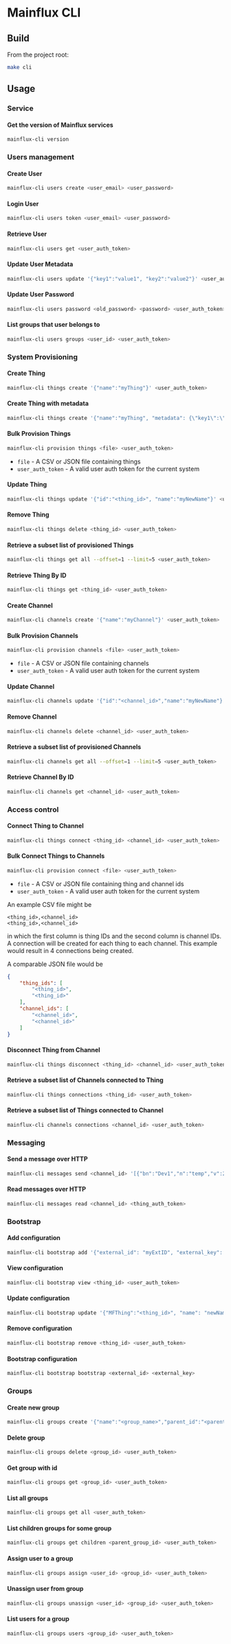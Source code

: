 # Mainflux CLI
## Build
From the project root:
```bash
make cli
```

## Usage
### Service
#### Get the version of Mainflux services
```bash
mainflux-cli version
```

### Users management
#### Create User
```bash
mainflux-cli users create <user_email> <user_password>
```

#### Login User
```bash
mainflux-cli users token <user_email> <user_password>
```

#### Retrieve User
```bash
mainflux-cli users get <user_auth_token>
```

#### Update User Metadata
```bash
mainflux-cli users update '{"key1":"value1", "key2":"value2"}' <user_auth_token>
```

#### Update User Password
```bash
mainflux-cli users password <old_password> <password> <user_auth_token>
```

#### List groups that user belongs to
```bash
mainflux-cli users groups <user_id> <user_auth_token>
```

### System Provisioning
#### Create Thing
```bash
mainflux-cli things create '{"name":"myThing"}' <user_auth_token>
```

#### Create Thing with metadata
```bash
mainflux-cli things create '{"name":"myThing", "metadata": {\"key1\":\"value1\"}}' <user_auth_token>
```

#### Bulk Provision Things
```bash
mainflux-cli provision things <file> <user_auth_token>
```

* `file` - A CSV or JSON file containing things
* `user_auth_token` - A valid user auth token for the current system

#### Update Thing
```bash
mainflux-cli things update '{"id":"<thing_id>", "name":"myNewName"}' <user_auth_token>
```

#### Remove Thing
```bash
mainflux-cli things delete <thing_id> <user_auth_token>
```

#### Retrieve a subset list of provisioned Things
```bash
mainflux-cli things get all --offset=1 --limit=5 <user_auth_token>
```

#### Retrieve Thing By ID
```bash
mainflux-cli things get <thing_id> <user_auth_token>
```

#### Create Channel
```bash
mainflux-cli channels create '{"name":"myChannel"}' <user_auth_token>
```

#### Bulk Provision Channels
```bash
mainflux-cli provision channels <file> <user_auth_token>
```

* `file` - A CSV or JSON file containing channels
* `user_auth_token` - A valid user auth token for the current system

#### Update Channel
```bash
mainflux-cli channels update '{"id":"<channel_id>","name":"myNewName"}' <user_auth_token>
```

#### Remove Channel
```bash
mainflux-cli channels delete <channel_id> <user_auth_token>
```

#### Retrieve a subset list of provisioned Channels
```bash
mainflux-cli channels get all --offset=1 --limit=5 <user_auth_token>
```

#### Retrieve Channel By ID
```bash
mainflux-cli channels get <channel_id> <user_auth_token>
```

### Access control
#### Connect Thing to Channel
```bash
mainflux-cli things connect <thing_id> <channel_id> <user_auth_token>
```

#### Bulk Connect Things to Channels
```bash
mainflux-cli provision connect <file> <user_auth_token>
```

* `file` - A CSV or JSON file containing thing and channel ids
* `user_auth_token` - A valid user auth token for the current system

An example CSV file might be

```csv
<thing_id>,<channel_id>
<thing_id>,<channel_id>
```

in which the first column is thing IDs and the second column is channel IDs.  A connection will be created for each thing to each channel.  This example would result in 4 connections being created.

A comparable JSON file would be

```json
{
    "thing_ids": [
        "<thing_id>",
        "<thing_id>"
    ],
    "channel_ids": [
        "<channel_id>",
        "<channel_id>"
    ]
}
```

#### Disconnect Thing from Channel
```bash
mainflux-cli things disconnect <thing_id> <channel_id> <user_auth_token>

```

#### Retrieve a subset list of Channels connected to Thing
```bash
mainflux-cli things connections <thing_id> <user_auth_token>
```

#### Retrieve a subset list of Things connected to Channel
```bash
mainflux-cli channels connections <channel_id> <user_auth_token>
```


### Messaging
#### Send a message over HTTP
```bash
mainflux-cli messages send <channel_id> '[{"bn":"Dev1","n":"temp","v":20}, {"n":"hum","v":40}, {"bn":"Dev2", "n":"temp","v":20}, {"n":"hum","v":40}]' <thing_auth_token>
```

#### Read messages over HTTP
```bash
mainflux-cli messages read <channel_id> <thing_auth_token>
```

### Bootstrap

#### Add configuration
```bash
mainflux-cli bootstrap add '{"external_id": "myExtID", "external_key": "myExtKey", "name": "myName", "content": "myContent"}' <user_auth_token>
```

#### View configuration
```bash
mainflux-cli bootstrap view <thing_id> <user_auth_token>
```

#### Update configuration
```bash
mainflux-cli bootstrap update '{"MFThing":"<thing_id>", "name": "newName", "content": "newContent"}' <user_auth_token>
```

#### Remove configuration
```bash
mainflux-cli bootstrap remove <thing_id> <user_auth_token>
```

#### Bootstrap configuration
```bash
mainflux-cli bootstrap bootstrap <external_id> <external_key>
```

### Groups
#### Create new group
```bash
mainflux-cli groups create '{"name":"<group_name>","parent_id":"<parent_group_id>","description":"<description>","metadata":{"key":"value",...}}' <user_auth_token>
```
#### Delete group
```bash
mainflux-cli groups delete <group_id> <user_auth_token>
```
#### Get group with id
```bash
mainflux-cli groups get <group_id> <user_auth_token>
```
#### List all groups
```bash
mainflux-cli groups get all <user_auth_token>
```
#### List children groups for some group
```bash
mainflux-cli groups get children <parent_group_id> <user_auth_token>
```
#### Assign user to a group
```bash
mainflux-cli groups assign <user_id> <group_id> <user_auth_token>
```
#### Unassign user from group
```bash
mainflux-cli groups unassign <user_id> <group_id> <user_auth_token>
```
#### List users for a group
```bash
mainflux-cli groups users <group_id> <user_auth_token>
```

